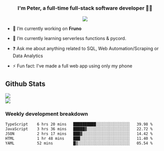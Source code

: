 
### <div align="center">I'm Peter, a full-time full-stack software developer 👨‍💻</div>  
<div align="center">
<a href="https://ko-fi.com/theofficialpeter" target="_blank" style="display: inline-block;">
                <img
                    src="https://img.shields.io/badge/Donate-Ko--fi-F16061.svg?style=flat-square&logo=ko-fi" 
                    align="center"
                />
            </a> 
</div>  

- 🔭 I’m currently working on **Fruno**  
  

- 🌱 I’m currently learning serverless functions & pycord.  
  

- ❓ Ask me about anything related to SQL, Web Automation/Scraping or Data Analytics  
  

- ⚡ Fun fact: I've made a full web app using only my phone  
  



## Github Stats  
![](https://github-readme-stats.vercel.app/api?username=TheOfficialPeter&theme=tokyonight&hide_border=true&include_all_commits=false&count_private=false)<br/>
![](https://github-readme-stats.vercel.app/api/top-langs/?username=TheOfficialPeter&theme=tokyonight&hide_border=true&include_all_commits=false&count_private=false&layout=compact)

<h3>Weekly development breakdown</h3>

<!--START_SECTION:waka-->

```txt
TypeScript    6 hrs 20 mins   ██████████░░░░░░░░░░░░░░░   39.98 %
JavaScript    3 hrs 36 mins   █████▓░░░░░░░░░░░░░░░░░░░   22.72 %
JSON          2 hrs 17 mins   ███▓░░░░░░░░░░░░░░░░░░░░░   14.42 %
HTML          1 hr 48 mins    ███░░░░░░░░░░░░░░░░░░░░░░   11.40 %
YAML          52 mins         █▒░░░░░░░░░░░░░░░░░░░░░░░   05.54 %
```

<!--END_SECTION:waka-->
